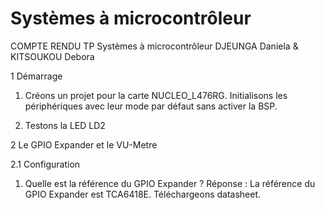 # Systèmes à microcontrôleur

COMPTE RENDU TP Systèmes à microcontrôleur
DJEUNGA Daniela & KITSOUKOU Debora

1 Démarrage
1. Créons un projet pour la carte NUCLEO_L476RG. Initialisons les périphériques
avec leur mode par défaut sans activer la BSP.

2. Testons la LED LD2

2 Le GPIO Expander et le VU-Metre

2.1 Configuration
1. Quelle est la référence du GPIO Expander ? 
Réponse : La référence du GPIO Expander est TCA6418E.
Téléchargeons datasheet.


